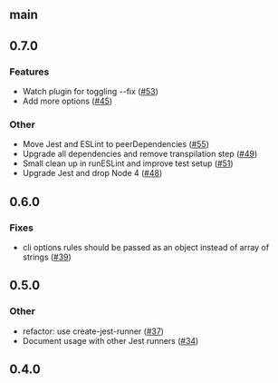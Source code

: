 ## main

## 0.7.0

### Features

- Watch plugin for toggling --fix ([#53](https://github.com/jest-community/jest-runner-eslint/pull/53))
- Add more options ([#45](https://github.com/jest-community/jest-runner-eslint/pull/45))

### Other

- Move Jest and ESLint to peerDependencies ([#55](https://github.com/jest-community/jest-runner-eslint/pull/55))
- Upgrade all dependencies and remove transpilation step ([#49](https://github.com/jest-community/jest-runner-eslint/pull/49))
- Small clean up in runESLint and improve test setup ([#51](https://github.com/jest-community/jest-runner-eslint/pull/51))
- Upgrade Jest and drop Node 4 ([#48](https://github.com/jest-community/jest-runner-eslint/pull/48))

## 0.6.0

### Fixes

- cli options rules should be passed as an object instead of array of strings ([#39](https://github.com/jest-community/jest-runner-eslint/pull/39))

## 0.5.0

### Other

- refactor: use create-jest-runner ([#37](https://github.com/jest-community/jest-runner-eslint/pull/37))
- Document usage with other Jest runners ([#34](https://github.com/jest-community/jest-runner-eslint/pull/34))

## 0.4.0
